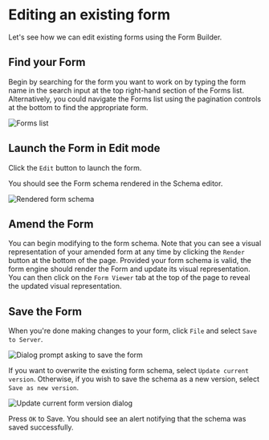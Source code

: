 # Editing an existing form

Let's see how we can edit existing forms using the Form Builder.

## Find your Form

Begin by searching for the form you want to work on by typing the form name in the search input at the top right-hand section of the Forms list. Alternatively, you could navigate the Forms list using the pagination controls at the bottom to find the appropriate form.

![Forms list](/screens/form-list-edit.png)

## Launch the Form in Edit mode

Click the `Edit` button to launch the form.

You should see the Form schema rendered in the Schema editor.

![Rendered form schema](/screens/rendered-schema.png)

## Amend the Form

You can begin modifying to the form schema. Note that you can see a visual representation of your amended form at any time by clicking the `Render` button at the bottom of the page. Provided your form schema is valid, the form engine should render the Form and update its visual representation. You can then click on the `Form Viewer` tab at the top of the page to reveal the updated visual representation.

## Save the Form

When you're done making changes to your form, click `File` and select `Save to Server`.

![Dialog prompt asking to save the form](/screens/save-form-dialog.png)

If you want to overwrite the existing form schema, select `Update current version`. Otherwise, if you wish to save the schema as a new version, select `Save as new version`.

![Update current form version dialog](/screens/update-form-dialog.png)

Press `OK` to Save. You should see an alert notifying that the schema was saved successfully.
